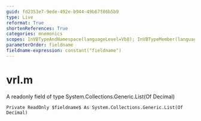 ```yaml
---
guid: fd2353e7-9ede-492e-b944-49b67f86b5b9
type: Live
reformat: True
shortenReferences: True
categories: mnemonics
scopes: InVBTypeAndNamespace(languageLevel=Vb8); InVBTypeMember(languageLevel=Vb8)
parameterOrder: fieldname
fieldname-expression: constant("fieldname")
---
```


# vrl.m

A readonly field of type System.Collections.Generic.List(Of Decimal)

```
Private ReadOnly $fieldname$ As System.Collections.Generic.List(Of Decimal)
```
